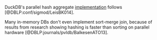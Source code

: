 DuckDB's parallel hash aggregate [implementation](https://duckdb.org/2022/03/07/aggregate-hashtable.html) follows [@DBLP:conf/sigmod/LeisBK014]. 

Many in-memory DBs don't even implement sort-merge join, because of results from research showing hashing is faster than sorting on parallel hardware [@DBLP:journals/pvldb/BalkesenATO13]. 
